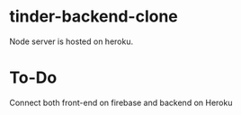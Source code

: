 # tinder-backend-clone
Node server is hosted on heroku.

# To-Do
Connect both front-end on firebase and backend on Heroku
